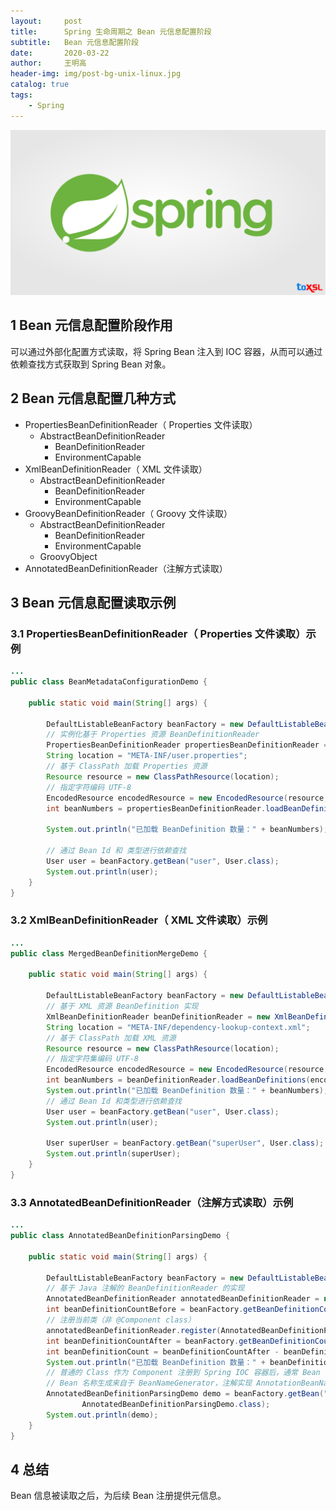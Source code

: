 ```yaml
---
layout:     post
title:      Spring 生命周期之 Bean 元信息配置阶段
subtitle:   Bean 元信息配置阶段
date:       2020-03-22
author:     王明高
header-img: img/post-bg-unix-linux.jpg
catalog: true
tags:
    - Spring
---
```


![](https://raw.githubusercontent.com/minggaowang/minggaowang.github.io/master/img/spring.jpg)

## 1 Bean 元信息配置阶段作用

可以通过外部化配置方式读取，将 Spring Bean 注入到 IOC 容器，从而可以通过依赖查找方式获取到 Spring Bean 对象。

## 2 Bean 元信息配置几种方式

- PropertiesBeanDefinitionReader（ Properties 文件读取）
  - AbstractBeanDefinitionReader
    - BeanDefinitionReader
    - EnvironmentCapable
- XmlBeanDefinitionReader（ XML 文件读取）
  - AbstractBeanDefinitionReader
    - BeanDefinitionReader
    - EnvironmentCapable
- GroovyBeanDefinitionReader（ Groovy 文件读取）
  - AbstractBeanDefinitionReader
    - BeanDefinitionReader
    - EnvironmentCapable
  - GroovyObject
- AnnotatedBeanDefinitionReader（注解方式读取）

## 3 Bean 元信息配置读取示例

### 3.1 PropertiesBeanDefinitionReader（ Properties 文件读取）示例

```java
...
public class BeanMetadataConfigurationDemo {

    public static void main(String[] args) {

        DefaultListableBeanFactory beanFactory = new DefaultListableBeanFactory();
        // 实例化基于 Properties 资源 BeanDefinitionReader
        PropertiesBeanDefinitionReader propertiesBeanDefinitionReader = new PropertiesBeanDefinitionReader(beanFactory);
        String location = "META-INF/user.properties";
        // 基于 ClassPath 加载 Properties 资源
        Resource resource = new ClassPathResource(location);
        // 指定字符编码 UTF-8
        EncodedResource encodedResource = new EncodedResource(resource, "UTF-8");
        int beanNumbers = propertiesBeanDefinitionReader.loadBeanDefinitions(encodedResource);

        System.out.println("已加载 BeanDefinition 数量：" + beanNumbers);

        // 通过 Bean Id 和 类型进行依赖查找
        User user = beanFactory.getBean("user", User.class);
        System.out.println(user);
    }
}    
```

### 3.2 XmlBeanDefinitionReader（ XML 文件读取）示例

```java
...
public class MergedBeanDefinitionMergeDemo {

    public static void main(String[] args) {

        DefaultListableBeanFactory beanFactory = new DefaultListableBeanFactory();
        // 基于 XML 资源 BeanDefinition 实现
        XmlBeanDefinitionReader beanDefinitionReader = new XmlBeanDefinitionReader(beanFactory);
        String location = "META-INF/dependency-lookup-context.xml";
        // 基于 ClassPath 加载 XML 资源
        Resource resource = new ClassPathResource(location);
        // 指定字符集编码 UTF-8
        EncodedResource encodedResource = new EncodedResource(resource, "UTF-8");
        int beanNumbers = beanDefinitionReader.loadBeanDefinitions(encodedResource);
        System.out.println("已加载 BeanDefinition 数量：" + beanNumbers);
        // 通过 Bean Id 和类型进行依赖查找
        User user = beanFactory.getBean("user", User.class);
        System.out.println(user);

        User superUser = beanFactory.getBean("superUser", User.class);
        System.out.println(superUser);
    }
}    
```

### 3.3 AnnotatedBeanDefinitionReader（注解方式读取）示例

```java
...
public class AnnotatedBeanDefinitionParsingDemo {

    public static void main(String[] args) {

        DefaultListableBeanFactory beanFactory = new DefaultListableBeanFactory();
        // 基于 Java 注解的 BeanDefinitionReader 的实现
        AnnotatedBeanDefinitionReader annotatedBeanDefinitionReader = new AnnotatedBeanDefinitionReader(beanFactory);
        int beanDefinitionCountBefore = beanFactory.getBeanDefinitionCount();
        // 注册当前类（非 @Component class）
        annotatedBeanDefinitionReader.register(AnnotatedBeanDefinitionParsingDemo.class);
        int beanDefinitionCountAfter = beanFactory.getBeanDefinitionCount();
        int beanDefinitionCount = beanDefinitionCountAfter - beanDefinitionCountBefore;
        System.out.println("已加载 BeanDefinition 数量：" + beanDefinitionCount);
        // 普通的 Class 作为 Component 注册到 Spring IOC 容器后，通常 Bean 名称为 annotatedBeanDefinitionParsingDemo
        // Bean 名称生成来自于 BeanNameGenerator，注解实现 AnnotationBeanNameGenerator
        AnnotatedBeanDefinitionParsingDemo demo = beanFactory.getBean("annotatedBeanDefinitionParsingDemo",
                AnnotatedBeanDefinitionParsingDemo.class);
        System.out.println(demo);
    }
}    
```

## 4 总结

Bean 信息被读取之后，为后续 Bean 注册提供元信息。
